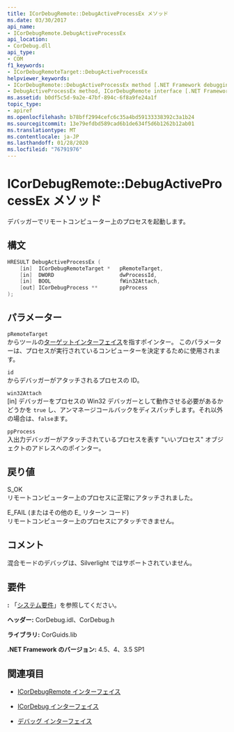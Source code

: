 ```yaml
---
title: ICorDebugRemote::DebugActiveProcessEx メソッド
ms.date: 03/30/2017
api_name:
- ICorDebugRemote.DebugActiveProcessEx
api_location:
- CorDebug.dll
api_type:
- COM
f1_keywords:
- ICorDebugRemoteTarget::DebugActiveProcessEx
helpviewer_keywords:
- ICorDebugRemote::DebugActiveProcessEx method [.NET Framework debugging]
- DebugActiveProcessEx method, ICorDebugRemote interface [.NET Framework debugging]
ms.assetid: b0df5c5d-9a2e-47bf-894c-6f8a9fe24a1f
topic_type:
- apiref
ms.openlocfilehash: b78bff2994cefc6c35a4bd59133338392c3a1b24
ms.sourcegitcommit: 13e79efdbd589cad6b1de634f5d6b1262b12ab01
ms.translationtype: MT
ms.contentlocale: ja-JP
ms.lasthandoff: 01/28/2020
ms.locfileid: "76791976"
---
```

# <a name="icordebugremotedebugactiveprocessex-method"></a>ICorDebugRemote::DebugActiveProcessEx メソッド
デバッガーでリモートコンピューター上のプロセスを起動します。  
  
## <a name="syntax"></a>構文  
  
```cpp  
HRESULT DebugActiveProcessEx (  
    [in]  ICorDebugRemoteTarget *   pRemoteTarget,  
    [in]  DWORD                     dwProcessId,  
    [in]  BOOL                      fWin32Attach,  
    [out] ICorDebugProcess **       ppProcess  
);  
```  
  
## <a name="parameters"></a>パラメーター  
 `pRemoteTarget`  
 からツールの[ターゲットインターフェイス](icordebugremotetarget-interface.md)を指すポインター。 このパラメーターは、プロセスが実行されているコンピューターを決定するために使用されます。  
  
 `id`  
 からデバッガーがアタッチされるプロセスの ID。  
  
 `win32Attach`  
 [in] デバッガーをプロセスの Win32 デバッガーとして動作させる必要があるかどうかを `true` し、アンマネージコールバックをディスパッチします。それ以外の場合は、`false`ます。  
  
 `ppProcess`  
 入出力デバッガーがアタッチされているプロセスを表す "いいプロセス" オブジェクトのアドレスへのポインター。  
  
## <a name="return-value"></a>戻り値  
 S_OK  
 リモートコンピューター上のプロセスに正常にアタッチされました。  
  
 E_FAIL (またはその他の E_ リターン コード)  
 リモートコンピューター上のプロセスにアタッチできません。  
  
## <a name="remarks"></a>コメント  
 混合モードのデバッグは、Silverlight ではサポートされていません。  
  
## <a name="requirements"></a>要件  
 **:** 「[システム要件](../../../../docs/framework/get-started/system-requirements.md)」を参照してください。  
  
 **ヘッダー:** CorDebug.idl、CorDebug.h  
  
 **ライブラリ:** CorGuids.lib  
  
 **.NET Framework のバージョン:** 4.5、4、3.5 SP1  
  
## <a name="see-also"></a>関連項目

- [ICorDebugRemote インターフェイス](icordebugremote-interface.md)
- [ICorDebug インターフェイス](icordebug-interface.md)

- [デバッグ インターフェイス](debugging-interfaces.md)
